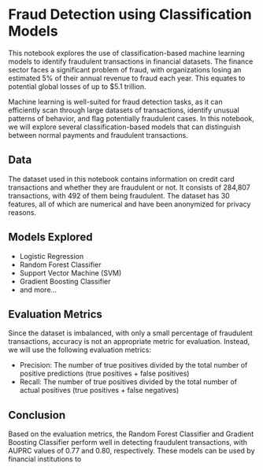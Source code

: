 # Fraud Detection using Classification Models
This notebook explores the use of classification-based machine learning models to identify fraudulent transactions in financial datasets. The finance sector faces a significant problem of fraud, with organizations losing an estimated 5% of their annual revenue to fraud each year. This equates to potential global losses of up to $5.1 trillion.

Machine learning is well-suited for fraud detection tasks, as it can efficiently scan through large datasets of transactions, identify unusual patterns of behavior, and flag potentially fraudulent cases. In this notebook, we will explore several classification-based models that can distinguish between normal payments and fraudulent transactions.

## Data
The dataset used in this notebook contains information on credit card transactions and whether they are fraudulent or not. It consists of 284,807 transactions, with 492 of them being fraudulent. The dataset has 30 features, all of which are numerical and have been anonymized for privacy reasons.

## Models Explored
- Logistic Regression
- Random Forest Classifier
- Support Vector Machine (SVM)
- Gradient Boosting Classifier
- and more...

## Evaluation Metrics
Since the dataset is imbalanced, with only a small percentage of fraudulent transactions, accuracy is not an appropriate metric for evaluation. Instead, we will use the following evaluation metrics:

- Precision: The number of true positives divided by the total number of positive predictions (true positives + false positives)
- Recall: The number of true positives divided by the total number of actual positives (true positives + false negatives)

## Conclusion
Based on the evaluation metrics, the Random Forest Classifier and Gradient Boosting Classifier perform well in detecting fraudulent transactions, with AUPRC values of 0.77 and 0.80, respectively. These models can be used by financial institutions to
